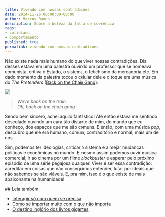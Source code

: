 ```yaml
---
title: Vivendo com nossas contradições
date: 2014-11-26 00:00:00+00:00
author: Marcos Ramon
description: Sobre a beleza da falta de coerência
tags:
- cotidiano
- comportamento
published: true
permalink: vivendo-com-nossas-contradicoes
---
```

Não existe nada mais humano do que viver nossas contradições. Dia desses estava em uma palestra ouvindo um professor que se nomeava comunista, critiva o Estado, o sistema, o fetichismo da mercadoria etc. Em dado momento da palestra tocou o celular dele e o toque era uma música do *The Pretenders* ([Back on the Chain Gang](https://www.youtube.com/watch?v=CK3uf5V0pDA)):

<img src="/assets/img/chaingang.jpg">

> <i class="fa fa-quote-left fa-2x"></i> *We're back on the train <br> Oh, back on the chain gang*

Sendo bem sincero, achei aquilo fantástico! Até então estava me sentindo descolado ouvindo um cara tão distante de mim, do mundo que eu conheço, dos espaços que me são comuns. E então, com uma música *pop*, descubro que ele era humano, comum, contraditório e normal; mais um de nós. 

Sim, podemos ter ideologias, criticar o sistema e almejar mudanças políticas e econômicas no mundo. E mesmo assim podemos ouvir música comercial, ir ao cinema por um  filme *blockbuster* e esperar pelo próximo episódio de uma série pegajosa qualquer. Viver é ser essa contradição: acreditar em coisas que não conseguimos entender, lutar por ideais que não sabemos se são viáveis. E, pra mim,  isso é o que existe de mais apaixonante na humanidade!

<div class="leia-tambem" markdown="1">
## Leia também:

- <a href="/interagir-so-com-quem-se-precisa">Interagir só com quem se precisa</a>
- <a href="/como-se-importar-muito-com-o-que-nao-importa">Como se importar muito com o que não importa</a>
- <a href="/o-destino-inglorio-dos-livros-gigantes">O destino inglório dos livros gigantes</a>
</div>
